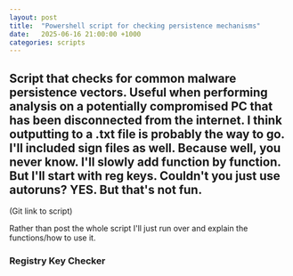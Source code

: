 ```yaml
---
layout: post
title:  "Powershell script for checking persistence mechanisms"
date:   2025-06-16 21:00:00 +1000
categories: scripts
---
```


Script that checks for common malware persistence vectors.
Useful when performing analysis on a potentially compromised PC that has been disconnected from the internet.
I think outputting to a .txt file is probably the way to go. I'll included sign files as well. Because well, you never know.
I'll slowly add function by function. But I'll start with reg keys. 
Couldn't you just use autoruns? YES. But that's not fun.
--- 

(Git link to script)

Rather than post the whole script I'll just run over and explain the functions/how to use it.

### Registry Key Checker
